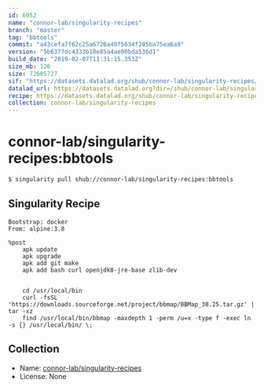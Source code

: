 ```yaml
---
id: 6952
name: "connor-lab/singularity-recipes"
branch: "master"
tag: "bbtools"
commit: "a43cefa7f62c25a6726a49f5634f285ba75ea6a9"
version: "5b6377dc4333b18e85a4ae00bda536d1"
build_date: "2019-02-07T11:31:15.353Z"
size_mb: 126
size: 72605727
sif: "https://datasets.datalad.org/shub/connor-lab/singularity-recipes/bbtools/2019-02-07-a43cefa7-5b6377dc/5b6377dc4333b18e85a4ae00bda536d1.simg"
datalad_url: https://datasets.datalad.org?dir=/shub/connor-lab/singularity-recipes/bbtools/2019-02-07-a43cefa7-5b6377dc/
recipe: https://datasets.datalad.org/shub/connor-lab/singularity-recipes/bbtools/2019-02-07-a43cefa7-5b6377dc/Singularity
collection: connor-lab/singularity-recipes
---
```


# connor-lab/singularity-recipes:bbtools

```bash
$ singularity pull shub://connor-lab/singularity-recipes:bbtools
```

## Singularity Recipe

```singularity
Bootstrap: docker
From: alpine:3.8

%post
    apk update
    apk upgrade
    apk add git make
    apk add bash curl openjdk8-jre-base zlib-dev
    

    cd /usr/local/bin
    curl -fsSL 'https://downloads.sourceforge.net/project/bbmap/BBMap_38.25.tar.gz' | tar -xz
    find /usr/local/bin/bbmap -maxdepth 1 -perm /u=x -type f -exec ln -s {} /usr/local/bin/ \;
```

## Collection

 - Name: [connor-lab/singularity-recipes](https://github.com/connor-lab/singularity-recipes)
 - License: None

